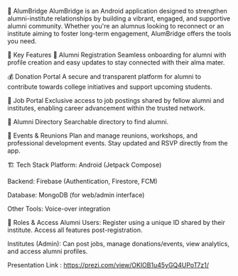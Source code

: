📱 AlumBridge
AlumBridge is an Android application designed to strengthen alumni-institute relationships by building a vibrant, engaged, and supportive alumni community. Whether you're an alumnus looking to reconnect or an institute aiming to foster long-term engagement, AlumBridge offers the tools you need.

🌟 Key Features
👤 Alumni Registration
Seamless onboarding for alumni with profile creation and easy updates to stay connected with their alma mater.

💰 Donation Portal
A secure and transparent platform for alumni to contribute towards college initiatives and support upcoming students.

💼 Job Portal
Exclusive access to job postings shared by fellow alumni and institutes, enabling career advancement within the trusted network.

📒 Alumni Directory
Searchable directory to find alumni.

📅 Events & Reunions
Plan and manage reunions, workshops, and professional development events. Stay updated and RSVP directly from the app.


🏗️ Tech Stack
Platform: Android (Jetpack Compose)

Backend: Firebase (Authentication, Firestore, FCM)

Database: MongoDB (for web/admin interface)

Other Tools: Voice-over integration

🔐 Roles & Access
Alumni Users: Register using a unique ID shared by their institute. Access all features post-registration.

Institutes (Admin): Can post jobs, manage donations/events, view analytics, and access alumni profiles.

Presentation Link :
https://prezi.com/view/OKlOB1u45yGQ4UPoT7z1/

